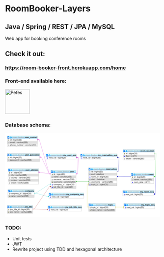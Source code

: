 # RoomBooker-Layers

## Java / Spring / REST / JPA / MySQL

Web app for booking conference rooms

## Check it out:

### https://room-booker-front.herokuapp.com/home

### Front-end available here:
<a href="https://github.com/Pefes/RoomBooker"><img src="https://avatars2.githubusercontent.com/u/56848101?s=400&v=4" title="Pefes" width="80" height="80"></a>

### Database schema: 

![Diagram](https://github.com/TheTerabit/RoomBooker-Layers/blob/master/diagram.png)

### TODO:
- Unit tests
- JWT
- Rewrite project using TDD and hexagonal architecture






